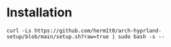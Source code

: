 # Installation

```shell
curl -Ls https://github.com/herm1t0/arch-hyprland-setup/blob/main/setup.sh?raw=true | sudo bash -s --
```
